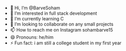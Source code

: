 - 👋 Hi, I’m @BarveSoham
- 👀 I’m interested in full stack development 
- 🌱 I’m currently learning C
- 💞️ I’m looking to collaborate on any small projects 
- 📫 How to reach me on Instagram sohambarve15
- 😄 Pronouns: he/him
- ⚡ Fun fact: i am still a college student in my first year

<!---
BarveSoham/BarveSoham is a ✨ special ✨ repository because its `README.md` (this file) appears on your GitHub profile.
You can click the Preview link to take a look at your changes.
--->
